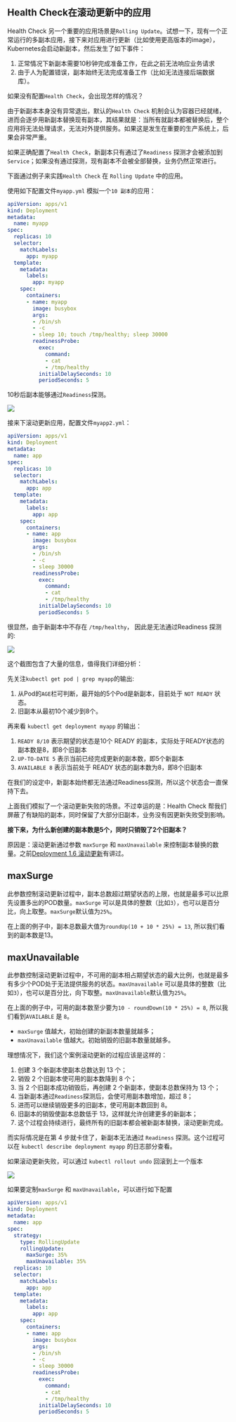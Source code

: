 ## Health Check在滚动更新中的应用

Health Check 另一个重要的应用场景是`Rolling Update`。试想一下，现有一个正常运行的多副本应用，接下来对应用进行更新（比如使用更高版本的image），Kubernetes会启动新副本，然后发生了如下事件：

1. 正常情况下新副本需要10秒钟完成准备工作，在此之前无法响应业务请求
2. 由于人为配置错误，副本始终无法完成准备工作（比如无法连接后端数据库）。

如果没有配置`Health Check`，会出现怎样的情况？

由于新副本本身没有异常退出，默认的`Health Check` 机制会认为容器已经就绪，进而会逐步用新副本替换现有副本，其结果就是：当所有就副本都被替换后，整个应用将无法处理请求，无法对外提供服务。如果这是发生在重要的生产系统上，后果会非常严重。

如果正确配置了`Health Check`，新副本只有通过了`Readiness` 探测才会被添加到`Service`；如果没有通过探测，现有副本不会被全部替换，业务仍然正常进行。

下面通过例子来实践`Health Check` 在 `Rolling Update` 中的应用。

使用如下配置文件`myapp.yml` 模拟一个`10 副本`的应用：

```yaml
apiVersion: apps/v1
kind: Deployment
metadata:
  name: myapp
spec:
  replicas: 10
  selector:
    matchLabels:
      app: myapp
  template:
    metadata:
      labels:
        app: myapp
    spec:
      containers:
      - name: myapp
        image: busybox
        args:
        - /bin/sh
        - -c
        - sleep 10; touch /tmp/healthy; sleep 30000
        readinessProbe:
          exec:
            command:
            - cat
            - /tmp/healthy
          initialDelaySeconds: 10
          periodSeconds: 5
```

10秒后副本能够通过`Readiness`探测。

![](../images/health-app-readiness.png)

接来下滚动更新应用，配置文件`myapp2.yml`：

```yaml
apiVersion: apps/v1
kind: Deployment
metadata:
  name: app
spec:
  replicas: 10
  selector:
    matchLabels:
      app: app
  template:
    metadata:
      labels:
        app: app
    spec:
      containers:
      - name: app
        image: busybox
        args:
        - /bin/sh
        - -c
        - sleep 30000
        readinessProbe:
          exec:
            command:
            - cat
            - /tmp/healthy
          initialDelaySeconds: 10
          periodSeconds: 5
```

很显然，由于新副本中不存在 `/tmp/healthy`， 因此是无法通过Readiness 探测的:

![](../images/health-app-readiness-update.png)

这个截图包含了大量的信息，值得我们详细分析：

先关注`kubectl get pod | grep myapp`的输出:

1. 从Pod的`AGE`栏可判断，最开始的5个Pod是新副本，目前处于 `NOT READY` 状态。
2. 旧副本从最初10个减少到8个。

再来看 `kubectl get deployment myapp` 的输出：

1. `READY 8/10` 表示期望的状态是10个 READY 的副本，实际处于READY状态的副本数是8，即8个旧副本
2. `UP-TO-DATE 5` 表示当前已经完成更新的副本数，即5个新副本
3. `AVAILABLE 8` 表示当前处于 READY 状态的副本数为8，即8个旧副本

在我们的设定中，新副本始终都无法通过Readiness探测，所以这个状态会一直保持下去。

上面我们模拟了一个滚动更新失败的场景。不过幸运的是：Health Check 帮我们屏蔽了有缺陷的副本，同时保留了大部分旧副本，业务没有因更新失败受到影响。

**接下来，为什么新创建的副本数是5个，同时只销毁了2个旧副本？**

原因是：滚动更新通过参数 `maxSurge` 和 `maxUnavailable` 来控制副本替换的数量。之前[Deployment 1.6 滚动更新](../Deployment.md)有讲过。

## maxSurge

此参数控制滚动更新过程中，副本总数超过期望状态的上限，也就是最多可以比原先设置多出的POD数量。`maxSurge` 可以是具体的整数（比如`3`），也可以是百分比，向上取整。`maxSurge`默认值为`25%`。

在上面的例子中，副本总数最大值为`roundUp(10 + 10 * 25%) = 13`, 所以我们看到的副本数是13。

## maxUnavailable

此参数控制滚动更新过程中，不可用的副本相占期望状态的最大比例，也就是最多有多少个POD处于无法提供服务的状态。`maxUnavailable` 可以是具体的整数（比如`3`），也可以是百分比，向下取整。`maxUnavailable`默认值为`25%`。

在上面的例子中，可用的副本数至少要为`10 - roundDown(10 * 25%) = 8`, 所以我们看到`AVAILABLE` 是 `8`。


* `maxSurge` 值越大，初始创建的新副本数量就越多；
* `maxUnavailable` 值越大。初始销毁的旧副本数量就越多。

理想情况下，我们这个案例滚动更新的过程应该是这样的：
1. 创建 3 个新副本使副本总数达到 13 个；
2. 销毁 2 个旧副本使可用的副本数降到 8 个；
3. 当 2 个旧副本成功销毁后，再创建 2 个新副本，使副本总数保持为 13 个；
4. 当新副本通过`Readiness`探测后，会使可用副本数增加，超过 8；
5. 进而可以继续销毁更多的旧副本，使可用副本数回到 8。
6. 旧副本的销毁使副本总数低于 13，这样就允许创建更多的新副本；
7. 这个过程会持续进行，最终所有的旧副本都会被新副本替换，滚动更新完成。

而实际情况是在第 4 步就卡住了，新副本无法通过 `Readiness` 探测。这个过程可以在 `kubectl describe deployment myapp` 的日志部分查看。

如果滚动更新失败，可以通过 `kubectl rollout undo` 回滚到上一个版本

![](../images/health-app-rollout.png)

如果要定制`maxSurge` 和 `maxUnavailable`，可以进行如下配置

```yaml
apiVersion: apps/v1
kind: Deployment
metadata:
  name: app
spec:
  strategy:
    type: RollingUpdate
    rollingUpdate:
      maxSurge: 35%
      maxUnavailable: 35%
  replicas: 10
  selector:
    matchLabels:
      app: app
  template:
    metadata:
      labels:
        app: app
    spec:
      containers:
      - name: app
        image: busybox
        args:
        - /bin/sh
        - -c
        - sleep 30000
        readinessProbe:
          exec:
            command:
            - cat
            - /tmp/healthy
          initialDelaySeconds: 10
          periodSeconds: 5
```